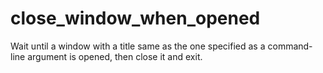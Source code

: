# close_window_when_opened
Wait until a window with a title same as the one specified as a command-line argument is opened, then close it and exit.
